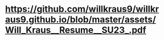 # https://github.com/willkraus9/willkraus9.github.io/blob/master/assets/Will_Kraus__Resume__SU23_.pdf
